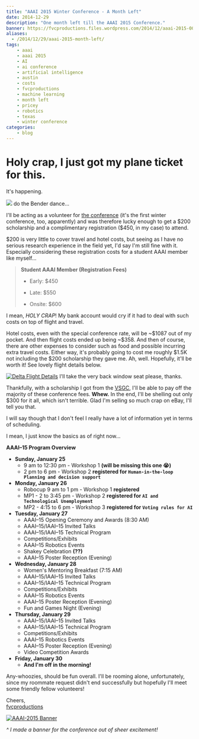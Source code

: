 ```yaml
---
title: "AAAI 2015 Winter Conference - A Month Left"
date: 2014-12-29
description: "One month left till the AAAI 2015 Conference."
banner: https://fvcproductions.files.wordpress.com/2014/12/aaai-2015-001.jpg
aliases:
  - /2014/12/29/aaai-2015-month-left/
tags:
    - aaai
    - aaai 2015
    - AI
    - ai conference
    - artificial intelligence
    - austin
    - costs
    - fvcproductions
    - machine learning
    - month left
    - pricey
    - robotics
    - texas
    - winter conference
categories:
    - blog
---
```


# Holy crap, I just got my plane ticket for this.

It's happening.

[![](//fc07.deviantart.net/fs71/f/2011/176/b/2/triple_bender_dance_by_aspellgoof-d3jxffk.gif)](//fc07.deviantart.net/fs71/f/2011/176/b/2/triple_bender_dance_by_aspellgoof-d3jxffk.gif) do the Bender dance...

I'll be acting as a volunteer for [the conference](//www.aaai.org/Conferences/AAAI/aaai15.php 'AAAI 2015 Winter Conference') (it's the first winter conference, too, apparently) and was therefore lucky enough to get a \$200 scholarship and a complimentary registration (\$450, in my case) to attend.

\$200 is very little to cover travel and hotel costs, but seeing as I have no serious research experience in the field yet, I'd say I'm still fine with it. Especially considering these registration costs for a student AAAI member like myself...

> **Student AAAI Member (Registration Fees)**
>
> * Early: \$450
>
> * Late: \$550
>
> * Onsite: \$600

I mean, _HOLY CRAP_! My bank account would cry if it had to deal with such costs on top of flight and travel.

Hotel costs, even with the special conference rate, will be \~\$1087 out of my pocket. And then flight costs ended up being \~\$358. And then of course, there are other expenses to consider such as food and possible incurring extra travel costs. Either way, it's probably going to cost me roughly \$1.5K not including the \$200 scholarship they gave me. Ah, well. Hopefully, it'll be worth it! See lovely flight details below.

[![Delta Flight
Details](//fvcproductions.files.wordpress.com/2014/12/screenshot-2014-12-30-20-31-34.png)](//fvcproductions.files.wordpress.com/2014/12/screenshot-2014-12-30-20-31-34.png) I'll take the very back window seat please, thanks.

Thankfully, with a scholarship I got from the [VSGC](//vsgc.odu.edu 'VSGC @ ODU'), I'll be able to pay off the majority of these conference fees. **Whew.** In the end, I'll be shelling out only \$300 for it all, which isn't terrible. Glad I'm selling so much crap on eBay, I'll tell you that.

I will say though that I don't feel I really have a lot of information yet in terms of scheduling.

I mean, I just know the basics as of right now...

**AAAI–15 Program Overview**

* **Sunday, January 25**
  * 9 am to 12:30 pm - Workshop 1 **(will be missing this one 😭)**
  * 2 pm to 6 pm - Workshop 2 **registered for `Human-in-the-loop Planning and decision support`**
* **Monday, January 26**
  * Robocup 9 am to 1 pm - Workshop 1 **registered**
  * MP1 - 2 to 3:45 pm - Workshop 2 **registered for `AI and Technological Unemployment`**
  * MP2 - 4:15 to 6 pm - Workshop 3 **registered for `Voting rules for AI`**
* **Tuesday, January 27**
  * AAAI–15 Opening Ceremony and Awards (8:30 AM)
  * AAAI–15/IAAI–15 Invited Talks
  * AAAI–15/IAAI–15 Technical Program
  * Competitions/Exhibits
  * AAAI–15 Robotics Events
  * Shakey Celebration **(??)**
  * AAAI–15 Poster Reception (Evening)
* **Wednesday, January 28**
  * Women's Mentoring Breakfast (7:15 AM)
  * AAAI–15/IAAI–15 Invited Talks
  * AAAI–15/IAAI–15 Technical Program
  * Competitions/Exhibits
  * AAAI–15 Robotics Events
  * AAAI–15 Poster Reception (Evening)
  * Fun and Games Night (Evening)
* **Thursday, January 29**
  * AAAI–15/IAAI–15 Invited Talks
  * AAAI–15/IAAI–15 Technical Program
  * Competitions/Exhibits
  * AAAI–15 Robotics Events
  * AAAI–15 Poster Reception (Evening)
  * Video Competition Awards
* **Friday, January 30**
  * **And I'm off in the morning!**

Any-whoozies, should be fun overall. I'll be rooming alone, unfortunately, since my roommate request didn't end successfully but hopefully I'll meet some friendly fellow volunteers!

Cheers,\
[fvcproductions](//twitter.com/fvcproductions 'Twitter - FVCproductions')

[![AAAI-2015
Banner](//fvcproductions.files.wordpress.com/2014/12/aaai-2015-001.jpg)](//fvcproductions.files.wordpress.com/2014/12/aaai-2015-001.jpg)

_\^ I made a banner for the conference out of sheer excitement!_
